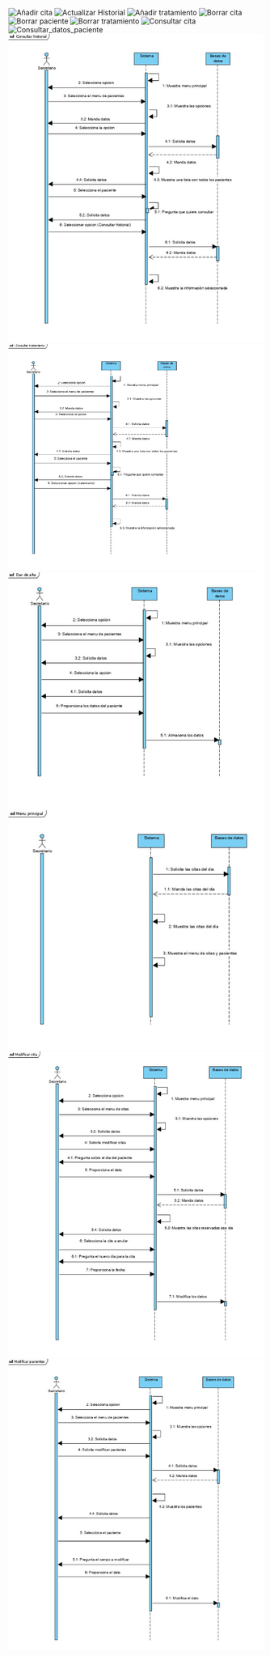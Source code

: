 ![Añadir cita]()
![Actualizar Historial]()
![Añadir tratamiento]()
![Borrar cita]()
![Borrar paciente]()
![Borrar tratamiento]()
![Consultar cita]()
![Consultar_datos_paciente]()
![Consultar_Historial_medico](https://github.com/Elen16alva/IS_proyecto/blob/master/ENTREGA2/Diagramas%20Secuencia/consultar_historial.jpg)
![Consultar_tratamiento](https://github.com/Elen16alva/IS_proyecto/blob/master/ENTREGA2/Diagramas%20Secuencia/consultar_tratamiento.jpg)
![Dar_de alta](https://github.com/Elen16alva/IS_proyecto/blob/master/ENTREGA2/Diagramas%20Secuencia/dar_de_alta.jpg)
![Menu_principal](https://github.com/Elen16alva/IS_proyecto/blob/master/ENTREGA2/Diagramas%20Secuencia/menu_principal.jpg)
![Modificar_cita](https://github.com/Elen16alva/IS_proyecto/blob/master/ENTREGA2/Diagramas%20Secuencia/modificar%20cita.jpg)
![Modificar_datos_personales](https://github.com/Elen16alva/IS_proyecto/blob/master/ENTREGA2/Diagramas%20Secuencia/modificar_pacientes.jpg)
